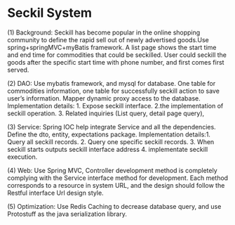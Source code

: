 # Seckil System
(1) Background: Seckill has  become popular in the online shopping community to define the rapid sell out of newly advertised goods.Use spring+springMVC+myBatis framework. A list page shows the start time and end time for commodities that could be seckilled. User could seckill the goods after the specific start time with phone number, and first comes first served.

(2) DAO: Use mybatis framework, and mysql for database. One table for commodities information, one table for successfully seckill action to save user’s information. Mapper dynamic proxy access to the database. Implementation details: 1. Expose seckill interface. 2.the implementation of seckill operation. 3. Related inquiries (List query, detail page query),

(3) Service: Spring IOC help integrate Service and all the dependencies. Define the dto, entity, expectations package. Implementation details:1. Query all seckill records. 2. Query one specific seckill records. 3. When seckill starts outputs seckill interface address 4. implementate seckill execution.

(4) Web: Use Spring MVC, Controller development method is completely complying with the Service interface method for development. Each method corresponds to a resource in system URL, and the design should follow the Restful interface Url design style.

(5) Optimization: Use Redis Caching to decrease database query, and use Protostuff as the java serialization library.
